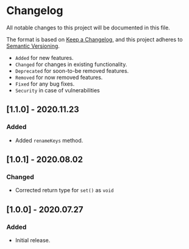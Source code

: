 # Changelog

All notable changes to this project will be documented in this file.

The format is based on [Keep a Changelog](https://keepachangelog.com/en/1.0.0/),
and this project adheres to [Semantic Versioning](https://semver.org/spec/v2.0.0.html).

- `Added` for new features.
- `Changed` for changes in existing functionality.
- `Deprecated` for soon-to-be removed features.
- `Removed` for now removed features.
- `Fixed` for any bug fixes.
- `Security` in case of vulnerabilities

## [1.1.0] - 2020.11.23

### Added

- Added `renameKeys` method.

## [1.0.1] - 2020.08.02

### Changed

- Corrected return type for `set()` as `void`

## [1.0.0] - 2020.07.27

### Added

- Initial release.